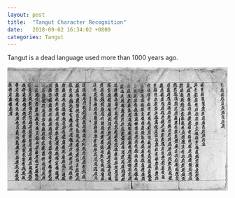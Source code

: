 ```yaml
---
layout: post
title:  "Tangut Character Recognition"
date:   2018-09-02 16:34:02 +0800
categories: Tangut
---
```

Tangut is a dead language used more than 1000 years ago.

![Tangut](/assets/img/tangut-document.png)

